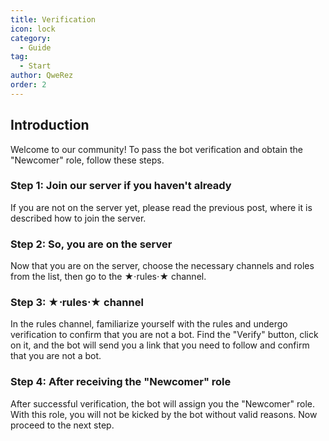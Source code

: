 ```yaml
---
title: Verification
icon: lock
category:
  - Guide
tag:
  - Start
author: QweRez
order: 2
---
```


## Introduction

Welcome to our community! To pass the bot verification and obtain the "Newcomer" role, follow these steps.

### Step 1: Join our server if you haven't already

If you are not on the server yet, please read the previous post, where it is described how to join the server.

### Step 2: So, you are on the server

Now that you are on the server, choose the necessary channels and roles from the list, then go to the ★⋅rules⋅★ channel.

### Step 3: ★⋅rules⋅★ channel

In the rules channel, familiarize yourself with the rules and undergo verification to confirm that you are not a bot. Find the "Verify" button, click on it, and the bot will send you a link that you need to follow and confirm that you are not a bot.

### Step 4: After receiving the "Newcomer" role

After successful verification, the bot will assign you the "Newcomer" role. With this role, you will not be kicked by the bot without valid reasons. Now proceed to the next step.
